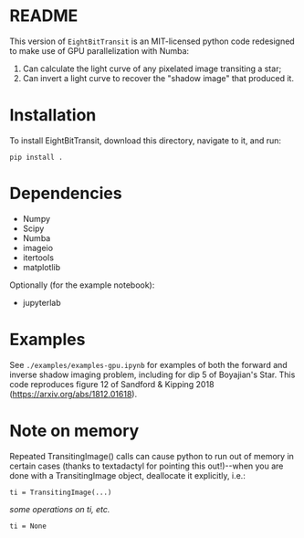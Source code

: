 # README #

This version of `EightBitTransit` is an MIT-licensed python code redesigned to make use of GPU parallelization with Numba:
1. Can calculate the light curve of any pixelated image transiting a star;
2. Can invert a light curve to recover the "shadow image" that produced it.

# Installation #

To install EightBitTransit, download this directory, navigate to it, and run:

`pip install .`

# Dependencies #
* Numpy
* Scipy
* Numba
* imageio
* itertools
* matplotlib
  
Optionally (for the example notebook):
* jupyterlab

# Examples #

See `./examples/examples-gpu.ipynb` for examples of both the forward and inverse shadow imaging problem, including for dip 5 of Boyajian's Star. This code reproduces figure 12 of Sandford & Kipping 2018 (https://arxiv.org/abs/1812.01618).

# Note on memory #

Repeated TransitingImage() calls can cause python to run out of memory in certain cases (thanks to textadactyl for pointing this out!)--when you are done with a TransitingImage object, deallocate it explicitly, i.e.:

`ti = TransitingImage(...)`

*some operations on ti, etc.*

`ti = None`

